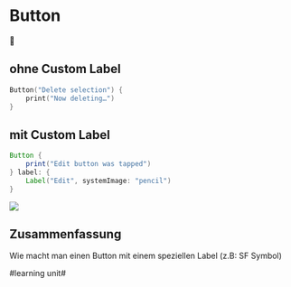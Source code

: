 # Button
🧩

## ohne Custom Label
```swift
Button("Delete selection") {
    print("Now deleting…")
}
```

## mit Custom Label

```java
Button {
    print("Edit button was tapped")
} label: {
    Label("Edit", systemImage: "pencil")
}
```

![][image-1]

## Zusammenfassung
Wie macht man einen Button mit einem speziellen Label (z.B: SF Symbol) 

[image-1]:	assets/Bildschirmfoto%202022-07-21%20um%2017.03.55.png

#learning unit#